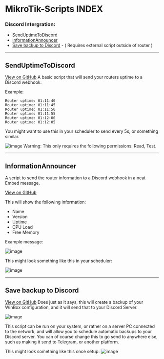 # MikroTik-Scripts INDEX

### Discord Intergration:
- [SendUptimeToDiscord](#senduptimetodiscord)
- [InformationAnnouncer](#informationannouncer)
- [Save backup to Discord](#save-backup-to-discord) - ( Requires external script outside of router )


---
## SendUptimeToDiscord
[View on GitHub](https://github.com/Shirozy/MikroTik-Scripts/blob/main/SendUptimeToDiscord.rsc)
A basic script that will send your routers uptime to a Discord webhook. 

Example:
```rsc
Router uptime: 01:11:40
Router uptime: 01:11:45
Router uptime: 01:11:50
Router uptime: 01:11:55
Router uptime: 01:12:00
Router uptime: 01:12:05
```
You might want to use this in your scheduler to send every 5s, or something similar. 

![image](https://github.com/user-attachments/assets/9b0d181b-8d2c-4fe1-a75e-ea7c43be20af)
Warning: This only requires the following permissions: Read, Test.

---
## InformationAnnouncer
A script to send the router information to a Discord webhook in a neat Embed message. 

[View on GitHub](https://github.com/Shirozy/MikroTik-Scripts/blob/main/InformationAnnouncer.rsc)

This will show the following information:
- Name
- Version
- Uptime
- CPU Load
- Free Memory

Example message:

![image](https://github.com/user-attachments/assets/05392dbb-e926-45d6-9864-59f70a0efcae)

This might look something like this in your scheduler:

![image](https://github.com/user-attachments/assets/d70cdd41-900f-46b0-af86-28db28d4bc47)

---
## Save backup to Discord
[View on GitHub](https://github.com/Shirozy/MikroTik-Scripts/tree/main/backupToDiscord)
Does just as it says, this will create a backup of your WinBox configuration, and it will send that to your Discord Server. 

![image](https://github.com/user-attachments/assets/ab8a256e-99f0-456b-9220-97d8552ade61)

This script can be run on your system, or rather on a server PC connected to the network, and will allow you to schedule automatic backups to your Discord server. You can of course change this to go send to anywhere else, such as making it send to Telegram, or another platform. 

This might look something like this once setup:
![image](https://github.com/user-attachments/assets/ff92a62a-afcd-417c-8576-48aad4673a08)

